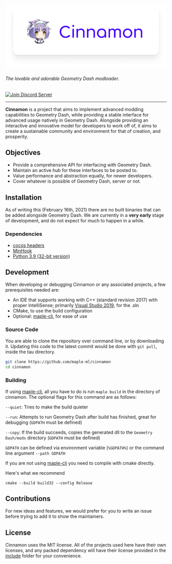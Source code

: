 <div align="center">
	<img src="https://github.com/maple-ml/cinnamon/blob/master/assets/banner-main.png?raw=true">
</div>

###### The lovable and adorable Geometry Dash modloader.

<div>
    <a href="https://discord.gg/jHWE33TkJb"><img src="https://canary.discordapp.com/api/guilds/810630217605054474/widget.png?style=shield" alt="Join Discord Server"/></a>
</div>

----

**Cinnamon** is a project that aims to implement advanced modding capabilities to Geometry Dash, while providing a stable interface for advanced usage natively in Geometry Dash. Alongside providing an interactive and innovative model for developers to work off of, it aims to create a sustainable community and environment for that of creation, and prosperity.

## Objectives
* Provide a comprehensive API for interfacing with Geometry Dash.
* Maintain an active hub for these interfaces to be posted to.
* Value performance and abstraction equally, for newer developers.
* Cover whatever is possible of Geometry Dash, server or not.

## Installation
As of writing this (February 16th, 2021) there are no built binaries that can be added alongside Geometry Dash. We are currently in a **very early** stage of development, and do not expect for much to happen in a while.

### Dependencies
* [cocos headers](https://github.com/HJfod/cocos-headers)
* [MinHook](https://github.com/TsudaKageyu/minhook/)
* [Python 3.9 (32-bit version)](https://www.python.org/downloads/)

## Development
When developing or debugging Cinnamon or any associated projects, a few prerequisites needed are:
* An IDE that supports working with C++ (standard revision 2017) with proper IntelliSense; primarily [Visual Studio 2019](https://visualstudio.microsoft.com/vs/), for the .sln
* CMake, to use the build configuration
* Optional: [maple-cli](https://github.com/maple-ml/cli), for ease of use 

### Source Code
You are able to clone the repository over command line, or by downloading it. Updating this code to the latest commit would be done with `git pull`, inside the tau directory.
```sh
git clone https://github.com/maple-ml/cinnamon
cd cinnamon
```

### Building
If using [maple-cli](https://github.com/maple-ml/cli), all you have to do is run `maple build` in the directory of cinnamon. The optional flags for this command are as follows:

`--quiet`: Tries to make the build quieter

`--run`: Attempts to run Geometry Dash after build has finished, great for debugging (`GDPATH` must be defined)

`--copy`: If the build succeeds, copies the generated dll to the `Geometry Dash/mods` directory (`GDPATH` must be defined)

`GDPATH` can be defined via environment variable (`%GDPATH%`) or the command line argument `--path GDPATH`

If you are not using [maple-cli](https://github.com/maple-ml/cli) you need to compile with cmake directly.

Here's what we recommend
```
cmake --build build32 --config Release
```

## Contributions

For new ideas and features, we would prefer for you to write an issue before trying to add it to show the maintainers.

## License
Cinnamon uses the MIT license. All of the projects used here have their own licenses, and any packed dependency will have their license provided in the [include](https://github.com/maple-ml/cinnamon/tree/master/include) folder for your convenience.
